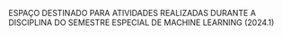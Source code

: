 ESPAÇO DESTINADO PARA ATIVIDADES REALIZADAS DURANTE A DISCIPLINA DO SEMESTRE ESPECIAL DE MACHINE LEARNING (2024.1)


